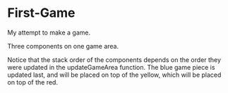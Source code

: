 # First-Game
My attempt to make a game.
<!DOCTYPE html>
<html>
<head>
<meta name="viewport" content="width=device-width, initial-scale=1.0"/>
<style>
canvas {
    border:1px solid #d3d3d3;
    background-color: #f1f1f1;
}
</style>
</head>
<body onload="startGame()">
<script>

var redGamePiece, blueGamePiece, yellowGamePiece;

function startGame() {
    redGamePiece = new component(75, 75, "red", 10, 10);
    yellowGamePiece = new component(75, 75, "yellow", 10, 100);
    blueGamePiece = new component(75, 75, "blue", 10, 190);
    myGameArea.start();
}

var myGameArea = {
    canvas : document.createElement("canvas"),
    start : function() {
        this.canvas.width = 480;
        this.canvas.height = 270;
        this.context = this.canvas.getContext("2d");
        document.body.insertBefore(this.canvas, document.body.childNodes[0]);
        this.interval = setInterval(updateGameArea, 20);
    },
    clear : function() {
        this.context.clearRect(0, 0, this.canvas.width, this.canvas.height);
    }
}

function component(width, height, color, x, y) {
    this.width = width;
    this.height = height;
    this.x = x;
    this.y = y;
    this.update = function(){
        ctx = myGameArea.context;
        ctx.fillStyle = color;
        ctx.fillRect(this.x, this.y, this.width, this.height);
    }
}

    function updateGameArea() {
    myGameArea.clear();
    redGamePiece.x += 1;
    yellowGamePiece.x += 1; 
    yellowGamePiece.y += 1; 
    blueGamePiece.x += 1; 
    blueGamePiece.y -= 1; 
    redGamePiece.update();
    yellowGamePiece.update(); 
    blueGamePiece.update();
}
</script>
<p>Three components on one game area.</p>
<p>Notice that the stack order of the components depends on the order they were updated in the updateGameArea function. The blue game piece is updated last, and will be placed on top of the yellow, which will be placed on top of the red.</p>
</body>
</html>
